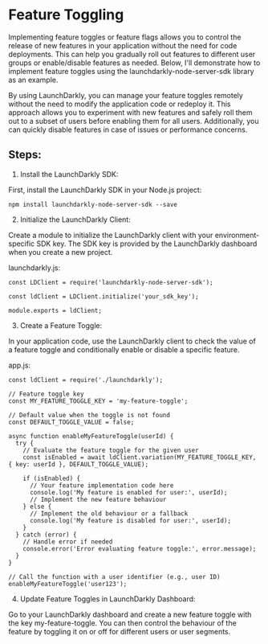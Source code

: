 # Feature Toggling

Implementing feature toggles or feature flags allows you to control the release of new features in your application without the need for code deployments. This can help you gradually roll out features to different user groups or enable/disable features as needed. Below, I'll demonstrate how to implement feature toggles using the launchdarkly-node-server-sdk library as an example.

By using LaunchDarkly, you can manage your feature toggles remotely without the need to modify the application code or redeploy it. This approach allows you to experiment with new features and safely roll them out to a subset of users before enabling them for all users. Additionally, you can quickly disable features in case of issues or performance concerns.

## Steps:

1. Install the LaunchDarkly SDK:

First, install the LaunchDarkly SDK in your Node.js project:

```
npm install launchdarkly-node-server-sdk --save

```

2. Initialize the LaunchDarkly Client:
   
Create a module to initialize the LaunchDarkly client with your environment-specific SDK key. The SDK key is provided by the LaunchDarkly dashboard when you create a new project.

launchdarkly.js:

```
const LDClient = require('launchdarkly-node-server-sdk');

const ldClient = LDClient.initialize('your_sdk_key');

module.exports = ldClient;

```

3. Create a Feature Toggle:
   
In your application code, use the LaunchDarkly client to check the value of a feature toggle and conditionally enable or disable a specific feature.

app.js:

```
const ldClient = require('./launchdarkly');

// Feature toggle key
const MY_FEATURE_TOGGLE_KEY = 'my-feature-toggle';

// Default value when the toggle is not found
const DEFAULT_TOGGLE_VALUE = false;

async function enableMyFeatureToggle(userId) {
  try {
    // Evaluate the feature toggle for the given user
    const isEnabled = await ldClient.variation(MY_FEATURE_TOGGLE_KEY, { key: userId }, DEFAULT_TOGGLE_VALUE);

    if (isEnabled) {
      // Your feature implementation code here
      console.log('My feature is enabled for user:', userId);
      // Implement the new feature behaviour
    } else {
      // Implement the old behaviour or a fallback
      console.log('My feature is disabled for user:', userId);
    }
  } catch (error) {
    // Handle error if needed
    console.error('Error evaluating feature toggle:', error.message);
  }
}

// Call the function with a user identifier (e.g., user ID)
enableMyFeatureToggle('user123');

```

4. Update Feature Toggles in LaunchDarkly Dashboard:

 Go to your LaunchDarkly dashboard and create a new feature toggle with the key my-feature-toggle. You can then control the behaviour of the feature by toggling it on or off for different users or user segments.
